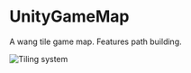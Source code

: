 # UnityGameMap
 A wang tile game map. Features path building.

![Tiling system](https://i.imgur.com/PatmkMz.gif)
